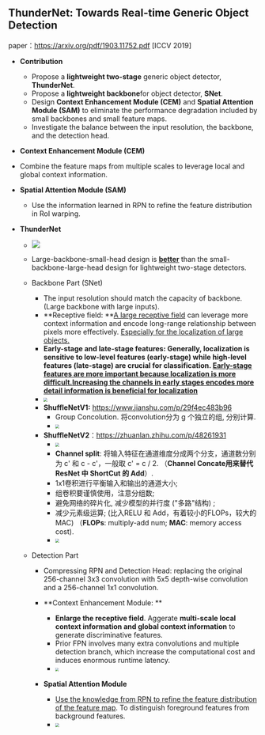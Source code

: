 

## ThunderNet: Towards Real-time Generic Object Detection

paper：https://arxiv.org/pdf/1903.11752.pdf [ICCV 2019]

- **Contribution**

  - Propose  a **lightweight two-stage** generic object detector, **ThunderNet**.
  - Propose a **lightweight backbone**for object detector, **SNet**.
  - Design **Context Enhancement Module (CEM)** and **Spatial Attention Module (SAM)** to eliminate the performance degradation included by small backbones and small feature maps.
  - Investigate the balance between the input resolution, the backbone, and the detection head.

-  **Context Enhancement Module (CEM)**

  - Combine the feature maps from multiple scales to leverage local and global context information.

- **Spatial Attention Module (SAM)**

  - Use the information learned in RPN to refine the feature distribution in RoI warping.

- **ThunderNet**

  - ![](https://gitee.com/gggqq/src/raw/master/ThunderNet.png?raw=true)
  - Large-backbone-small-head design is **<u>better</u>** than the small-backbone-large-head design for lightweight two-stage detectors.
  - Backbone Part (SNet)
    - The input resolution should match the capacity of backbone. (Large backbone with large inputs).
    - **Receptive field: **<u>A large receptive field</u> can leverage more context information and encode long-range relationship between pixels more effectively. <u>Especially for the localization of large objects. </u>
    - **Early-stage and late-stage features: **Generally, localization is sensitive to low-level features (early-stage) while high-level features (late-stage) are crucial for classification. <u>Early-stage features are more important because localization is more difficult.</u>**<u>Increasing the channels in early stages encodes more detail information is beneficial for localization</u>**
    - <img src="https://gitee.com/gggqq/src/raw/master/SNet.png?raw=true&quot; style=&quot;zoom:50%;" style="zoom:50%;" />
    - **ShuffleNetV1:** https://www.jianshu.com/p/29f4ec483b96
      - Group Concolution. 将convolution分为 g 个独立的组, 分别计算.
      - <img src="https://img-blog.csdnimg.cn/20190716102721183.png?x-oss-process=image/watermark,type_ZmFuZ3poZW5naGVpdGk,shadow_10,text_aHR0cHM6Ly9ibG9nLmNzZG4ubmV0L3dlaXhpbl80MTAxMjM5OQ==,size_16,color_FFFFFF,t_70" style="zoom:50%;" />
    - **ShuffleNetV2**：https://zhuanlan.zhihu.com/p/48261931
      - <img src="https://pic2.zhimg.com/80/v2-83d494ec03595ac2af9c8c933ee7804d_1440w.jpg" style="zoom:50%;" />
      - **Channel split**: 将输入特征在通道维度分成两个分支，通道数分别为 c' 和 c - c'，一般取 c' = c / 2. （**Channel Concate用来替代 ResNet 中 ShortCut 的 Add**）.
      - 1x1卷积进行平衡输入和输出的通道大小;
      - 组卷积要谨慎使用，注意分组数;
      - 避免网络的碎片化, 减少模型的并行度 ("多路"结构) ;
      - 减少元素级运算; (比入RELU 和 Add，有着较小的FLOPs，较大的MAC) （**FLOPs**: multiply-add num; **MAC**: memory access cost).
      - <img src="https://pic4.zhimg.com/80/v2-8845ef10f6f5da34fa5e7c53cc7efc3f_1440w.jpg" style="zoom:50%;" />

  - Detection Part

    - Compressing RPN and Detection Head: replacing the original 256-channel 3x3 convolution with 5x5 depth-wise convolution and a 256-channel 1x1 convolution.

    - **Context Enhancement Module: **
      - **Enlarge the receptive field**. Aggerate **multi-scale local context information and global context information** to generate discriminative features.
      - Prior FPN involves many extra convolutions and multiple detection branch, which increase the computational cost and induces enormous runtime latency.
      - <img src="https://github.com/ganjf/src/blob/main/Context%20Enhancement%20Module.png?raw=true" style="zoom:40%;" />
    - **Spatial Attention Module**
      - <u>Use the knowledge from RPN to refine the feature distribution of the feature map</u>. To distinguish foreground features from background features.
      - <img src="https://github.com/ganjf/src/blob/main/Spatial%20Attention%20Module.png?raw=true" style="zoom:50%;" />

